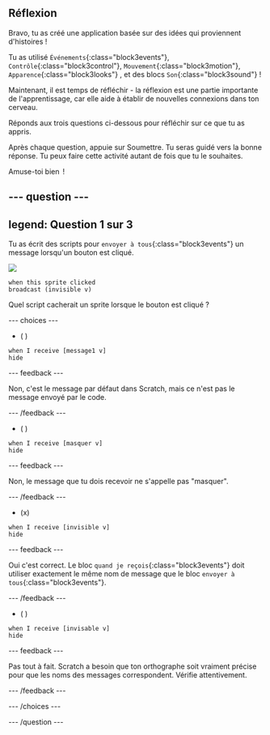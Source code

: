 ## Réflexion

Bravo, tu as créé une application basée sur des idées qui proviennent d'histoires !

Tu as utilisé `Événements`{:class="block3events"}, `Contrôle`{:class="block3control"}, `Mouvement`{:class="block3motion"}, `Apparence`{:class="block3looks"} , et des blocs `Son`{:class="block3sound"} !

Maintenant, il est temps de réfléchir - la réflexion est une partie importante de l'apprentissage, car elle aide à établir de nouvelles connexions dans ton cerveau.

Réponds aux trois questions ci-dessous pour réfléchir sur ce que tu as appris.

Après chaque question, appuie sur Soumettre. Tu seras guidé vers la bonne réponse. Tu peux faire cette activité autant de fois que tu le souhaites.

Amuse-toi bien  !

--- question ---
---
legend: Question 1 sur 3
---

Tu as écrit des scripts pour `envoyer à tous`{:class="block3events"} un message lorsqu'un bouton est cliqué.

![](images/button-icon.png)

```blocks3
when this sprite clicked
broadcast (invisible v)
```

Quel script cacherait un sprite lorsque le bouton est cliqué ?

--- choices ---

- ( )

```blocks3
when I receive [message1 v]
hide
```

 --- feedback ---

 Non, c'est le message par défaut dans Scratch, mais ce n'est pas le message envoyé par le code.

 --- /feedback ---

- ( )

```blocks3
when I receive [masquer v]
hide
```

 --- feedback ---

 Non, le message que tu dois recevoir ne s'appelle pas "masquer".

 --- /feedback ---

- (x)

```blocks3
when I receive [invisible v]
hide
```

 --- feedback ---

Oui c'est correct. Le bloc `quand je reçois`{:class="block3events"} doit utiliser exactement le même nom de message que le bloc `envoyer à tous`{:class="block3events"}.

 --- /feedback ---

- ( )

```blocks3
when I receive [invisable v]
hide
```

 --- feedback ---

 Pas tout à fait. Scratch a besoin que ton orthographe soit vraiment précise pour que les noms des messages correspondent. Vérifie attentivement.

 --- /feedback ---

--- /choices ---

--- /question ---
